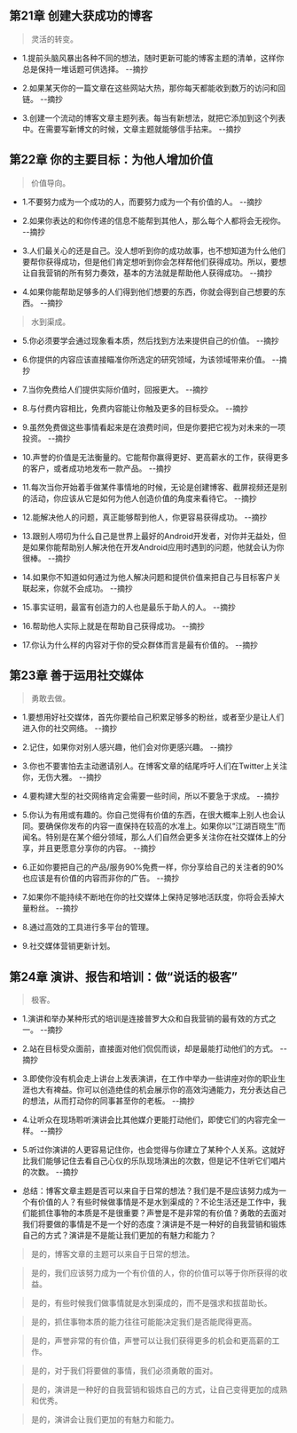## 第21章 创建大获成功的博客

>灵活的转变。

- 1.提前头脑风暴出各种不同的想法，随时更新可能的博客主题的清单，这样你总是保持一堆话题可供选择。 --摘抄

- 2.如果某天你的一篇文章在这些网站大热，那你每天都能收到数万的访问和回链。 --摘抄

- 3.创建一个流动的博客文章主题列表。每当有新想法，就把它添加到这个列表中。在需要写新博文的时候，文章主题就能够信手拈来。 --摘抄

## 第22章 你的主要目标：为他人增加价值

>价值导向。

- 1.不要努力成为一个成功的人，而要努力成为一个有价值的人。 --摘抄

- 2.如果你表达的和你传递的信息不能帮到其他人，那么每个人都将会无视你。 --摘抄

- 3.人们最关心的还是自己。没人想听到你的成功故事，也不想知道为什么他们要帮你获得成功，但是他们肯定想听到你会怎样帮他们获得成功。所以，要想让自我营销的所有努力奏效，基本的方法就是帮助他人获得成功。 --摘抄

- 4.如果你能帮助足够多的人们得到他们想要的东西，你就会得到自己想要的东西。 --摘抄

>水到渠成。

- 5.你必须要学会通过现象看本质，然后找到方法来提供自己的价值。 --摘抄

- 6.你提供的内容应该直接瞄准你所选定的研究领域，为该领域带来价值。 --摘抄

- 7.当你免费给人们提供实际价值时，回报更大。 --摘抄

- 8.与付费内容相比，免费内容能让你触及更多的目标受众。 --摘抄

- 9.虽然免费做这些事情看起来是在浪费时间，但是你要把它视为对未来的一项投资。 --摘抄

- 10.声誉的价值是无法衡量的。它能帮你赢得更好、更高薪水的工作，获得更多的客户，或者成功地发布一款产品。 --摘抄

- 11.每次当你开始着手做某件事情地的时候，无论是创建博客、截屏视频还是别的活动，你应该从它是如何为他人创造价值的角度来看待它。 --摘抄

- 12.能解决他人的问题，真正能够帮到他人，你更容易获得成功。 --摘抄

- 13.跟别人唠叨为什么自己是世界上最好的Android开发者，对你并无益处，但是如果你能帮助别人解决他在开发Android应用时遇到的问题，他就会认为你很棒。 --摘抄

- 14.如果你不知道如何通过为他人解决问题和提供价值来把自己与目标客户关联起来，你就不会成功。 --摘抄

- 15.事实证明，最富有创造力的人也是最乐于助人的人。 --摘抄

- 16.帮助他人实际上就是在帮助自己获得成功。 --摘抄

- 17.你认为什么样的内容对于你的受众群体而言是最有价值的。 --摘抄

## 第23章 善于运用社交媒体

>勇敢去做。

- 1.要想用好社交媒体，首先你要给自己积累足够多的粉丝，或者至少是让人们进入你的社交网络。 --摘抄

- 2.记住，如果你对别人感兴趣，他们会对你更感兴趣。 --摘抄

- 3.你也不要害怕去主动邀请别人。在博客文章的结尾呼吁人们在Twitter上关注你，无伤大雅。 --摘抄

- 4.要构建大型的社交网络肯定会需要一些时间，所以不要急于求成。 --摘抄

- 5.你认为有用或有趣的。你自己觉得有价值的东西，在很大概率上别人也会认同。要确保你发布的内容一直保持在较高的水准上。如果你以“江湖百晓生”而闻名。特别是在某个细分领域，那么人们自然会更多关注你在社交媒体上的分享，并且更愿意分享你的内容。 --摘抄

- 6.正如你要把自己的产品/服务90%免费一样，你分享给自己的关注者的90%也应该是有价值的内容而非你的广告。 --摘抄

- 7.如果你不能持续不断地在你的社交媒体上保持足够地活跃度，你将会丢掉大量粉丝。 --摘抄

- 8.通过高效的工具进行多平台的管理。

- 9.社交媒体营销更新计划。

## 第24章 演讲、报告和培训：做“说话的极客”

>极客。

- 1.演讲和举办某种形式的培训是连接普罗大众和自我营销的最有效的方式之一。 --摘抄

- 2.站在目标受众面前，直接面对他们侃侃而谈，却是最能打动他们的方式。 --摘抄

- 3.即使你没有机会走上讲台上发表演讲，在工作中举办一些讲座对你的职业生涯也大有裨益。你可以创造绝佳的机会展示你的高效沟通能力，充分表达自己的想法，从而打动你的同事甚至你的老板。 --摘抄

- 4.让听众在现场聆听演讲会比其他媒介更能打动他们，即使它们的内容完全一样。 --摘抄

- 5.听过你演讲的人更容易记住你，也会觉得与你建立了某种个人关系。这就好比我们能够记住去看自己心仪的乐队现场演出的次数，但是记不住听它们唱片的次数。 --摘抄

- 总结：博客文章主题是否可以来自于日常的想法？我们是不是应该努力成为一个有价值的人？有些时候做事情是不是水到渠成的？不论生活还是工作中，我们能抓住事物的本质是不是很重要？声誉是不是非常的有价值？勇敢的去面对我们将要做的事情是不是一个好的态度？演讲是不是一种好的自我营销和锻炼自己的方式？演讲是不是能让我们更加的有魅力和能力？

>是的，博客文章的主题可以来自于日常的想法。

>是的，我们应该努力成为一个有价值的人，你的价值可以等于你所获得的收益。

>是的，有些时候我们做事情就是水到渠成的，而不是强求和拔苗助长。

>是的，抓住事物本质的能力往往可能能决定我们是否能爬得更高。

>是的，声誉非常的有价值，声誉可以让我们获得更多的机会和更高薪的工作。

>是的，对于我们将要做的事情，我们必须勇敢的面对。

>是的，演讲是一种好的自我营销和锻炼自己的方式，让自己变得更加的成熟和优秀。

>是的，演讲会让我们更加的有魅力和能力。
